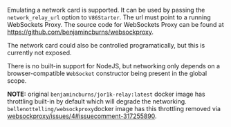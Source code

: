 Emulating a network card is supported. It can be used by passing the
`network_relay_url` option to `V86Starter`. The url must point to a running
WebSockets Proxy. The source code for WebSockets Proxy can be found at
https://github.com/benjamincburns/websockproxy.

The network card could also be controlled programatically, but this is
currently not exposed.

There is no built-in support for NodeJS, but networking only depends on a
browser-compatible `WebSocket` constructor being present in the global scope.

**NOTE:** original `benjamincburns/jor1k-relay:latest` docker image has
throttling built-in by default which will degrade the networking.
`bellenottelling/websockproxy`docker image has this throttling removed via
[websockproxy/issues/4#issuecomment-317255890](https://github.com/benjamincburns/websockproxy/issues/4#issuecomment-317255890).
